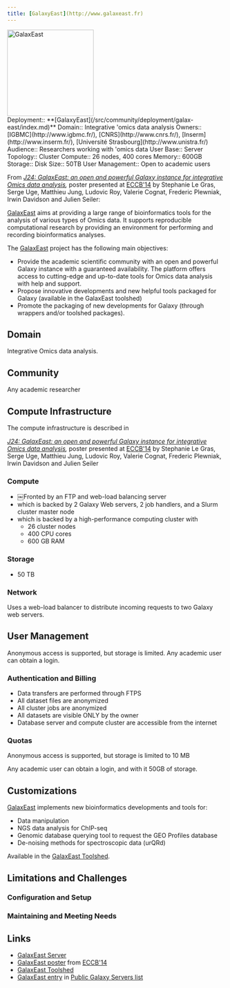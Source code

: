 ```yaml
---
title: [GalaxyEast](http://www.galaxeast.fr)
---
```

<div class='center'>
<a href='http://www.galaxeast.fr'><img src="/src/use/galaxeast/galaxeast.png" alt="GalaxEast" height="200" /></a>
</div>





<div class='deploymentbox'>
 Deployment:: **[GalaxyEast](/src/community/deployment/galax-east/index.md)**
 Domain:: Integrative 'omics data analysis
 Owners:: [IGBMC](http://www.igbmc.fr/), [CNRS](http://www.cnrs.fr/), [Inserm](http://www.inserm.fr/), [Université Strasbourg](http://www.unistra.fr/)
 Audience:: Researchers working with 'omics data 
 User Base:: 
 Server Topology:: Cluster
 Compute:: 26 nodes, 400 cores 
 Memory:: 600GB
 Storage:: 
 Disk Size:: 50TB
 User Management:: Open to academic users
</div>

From *[J24: GalaxEast: an open and powerful Galaxy instance for integrative Omics data analysis](https://depot.galaxyproject.org/hub/attachments/documents/posters/2014ECCB_GalaxEast.pdf),* poster presented at [ECCB'14](/src/events/eccb2014/index.md) by Stephanie Le Gras, Serge Uge, Matthieu Jung, Ludovic Roy, Valerie Cognat, Frederic Plewniak, Irwin Davidson and Julien Seiler:

<div class='indent'>

[GalaxEast](http://www.galaxeast.fr) aims at providing a large range of bioinformatics tools for the analysis of various types of Omics data. It supports reproducible computational research by providing an environment for performing and recording bioinformatics analyses.

The [GalaxEast](http://www.galaxeast.fr) project has the following main objectives:
* Provide the academic scientific community with an open and powerful Galaxy instance with a guaranteed availability. The platform offers access to cutting-edge and up-to-date tools for Omics data analysis with help and support.
* Propose innovative developments and new helpful tools packaged for Galaxy (available in the GalaxEast toolshed)
* Promote the packaging of new developments for Galaxy (through wrappers and/or toolshed packages).

</div>

## Domain

Integrative Omics data analysis.

## Community

Any academic researcher

## Compute Infrastructure

The compute infrastructure is described in 

 *[J24: GalaxEast: an open and powerful Galaxy instance for integrative Omics data analysis](https://depot.galaxyproject.org/hub/attachments/documents/posters/2014ECCB_GalaxEast.pdf),* poster presented at [ECCB'14](/src/events/eccb2014/index.md) by Stephanie Le Gras, Serge Uge, Matthieu Jung, Ludovic Roy, Valerie Cognat, Frederic Plewniak, Irwin Davidson and Julien Seiler


### Compute

* ￼Fronted by an FTP and web-load balancing server
* which is backed by 2 Galaxy Web servers, 2 job handlers, and a Slurm cluster master node
* which is backed by a high-performance computing cluster with
  * 26 cluster nodes
  * 400 CPU cores
  * 600 GB RAM

### Storage

* 50 TB

### Network

Uses a web-load balancer to distribute incoming requests to two Galaxy web servers.

## User Management

Anonymous access is supported, but storage is limited. Any academic user can obtain a login.

### Authentication and Billing

* Data transfers are performed through FTPS
* All dataset files are anonymized
* All cluster jobs are anonymized
* All datasets are visible ONLY by the owner
* Database server and compute cluster are accessible from the internet

### Quotas

Anonymous access is supported, but storage is limited to 10 MB

Any academic user can obtain a login, and with it 50GB of storage.

## Customizations

[GalaxEast](http://www.galaxeast.fr) implements new bioinformatics developments and tools for:
* Data manipulation
* NGS data analysis for ChIP-seq
* Genomic database querying tool to request the GEO Profiles database
* De-noising methods for spectroscopic data (urQRd)

Available in the [GalaxEast Toolshed](http://toolshed.galaxeast.fr/).

## Limitations and Challenges

### Configuration and Setup

### Maintaining and Meeting Needs

## Links

* [GalaxEast Server](http://www.galaxeast.fr)
* [GalaxEast poster](https://depot.galaxyproject.org/hub/attachments/documents/posters/2014ECCB_GalaxEast.pdf) from [ECCB'14](/src/events/eccb2014/index.md)
* [GalaxEast Toolshed](http://toolshed.galaxeast.fr/)
* [GalaxEast entry](/src/use/galaxeast/index.md) in [Public Galaxy Servers list](/src/use/index.md)
